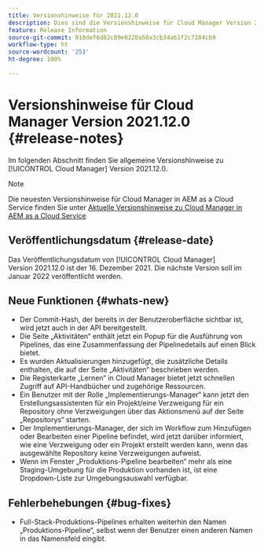 ```yaml
---
title: Versionshinweise für 2021.12.0
description: Dies sind die Versionshinweise für Cloud Manager Version 2021.12.0.
feature: Release Information
source-git-commit: 910def6d82c09e0220a50a3cb34a61f2c7284cb9
workflow-type: ht
source-wordcount: '253'
ht-degree: 100%

---
```


# Versionshinweise für Cloud Manager Version 2021.12.0 {#release-notes}

Im folgenden Abschnitt finden Sie allgemeine Versionshinweise zu [!UICONTROL Cloud Manager] Version 2021.12.0.

>[!NOTE]
>
>Die neuesten Versionshinweise für Cloud Manager in AEM as a Cloud Service finden Sie unter [Aktuelle Versionshinweise zu Cloud Manager in AEM as a Cloud Service](https://experienceleague.adobe.com/docs/experience-manager-cloud-service/content/implementing/using-cloud-manager/release-notes-cloud-manager/release-notes-cm-current.html?lang=de)

## Veröffentlichungsdatum {#release-date}

Das Veröffentlichungsdatum von [!UICONTROL Cloud Manager] Version 2021.12.0 ist der 16. Dezember 2021. Die nächste Version soll im Januar 2022 veröffentlicht werden.

## Neue Funktionen {#whats-new}

* Der Commit-Hash, der bereits in der Benutzeroberfläche sichtbar ist, wird jetzt auch in der API bereitgestellt.
* Die Seite „Aktivitäten“ enthält jetzt ein Popup für die Ausführung von Pipelines, das eine Zusammenfassung der Pipelinedetails auf einen Blick bietet.
* Es wurden Aktualisierungen hinzugefügt, die zusätzliche Details enthalten, die auf der Seite „Aktivitäten“ beschrieben werden.
* Die Registerkarte „Lernen“ in Cloud Manager bietet jetzt schnellen Zugriff auf API-Handbücher und zugehörige Ressourcen.
* Ein Benutzer mit der Rolle „Implementierungs-Manager“ kann jetzt den Erstellungsassistenten für ein Projekt/eine Verzweigung für ein Repository ohne Verzweigungen über das Aktionsmenü auf der Seite „Repositorys“ starten.
* Der Implementierungs-Manager, der sich im Workflow zum Hinzufügen oder Bearbeiten einer Pipeline befindet, wird jetzt darüber informiert, wie eine Verzweigung oder ein Projekt erstellt werden kann, wenn das ausgewählte Repository keine Verzweigungen aufweist.
* Wenn im Fenster „Produktions-Pipeline bearbeiten“ mehr als eine Staging-Umgebung für die Produktion vorhanden ist, ist eine Dropdown-Liste zur Umgebungsauswahl verfügbar.

## Fehlerbehebungen {#bug-fixes}

* Full-Stack-Produktions-Pipelines erhalten weiterhin den Namen „Produktions-Pipeline“, selbst wenn der Benutzer einen anderen Namen in das Namensfeld eingibt.
